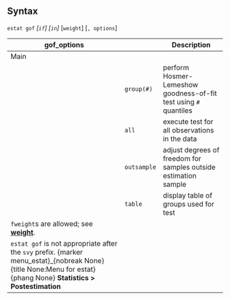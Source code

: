 ## Syntax

`estat gof` _\[`if`\] \[`in`\]_ \[`weight`\]
\[`, options`\]

| gof\_options                                                                                                                                                                                              |             | Description                                                      |
|-----------------------------------------------------------------------------------------------------------------------------------------------------------------------------------------------------------|-------------|------------------------------------------------------------------|
| Main                                                                                                                                                                                                      |             |                                                                  |
|                                                                                                                                                                                                           | `group(#)`  | perform Hosmer-Lemeshow goodness-of-fit test using `#` quantiles |
|                                                                                                                                                                                                           | `all`       | execute test for all observations in the data                    |
|                                                                                                                                                                                                           | `outsample` | adjust degrees of freedom for samples outside estimation sample  |
|                                                                                                                                                                                                           | `table`     | display table of groups used for test                            |
| `fweight`s are allowed; see [<strong>weight</strong>](http://www.stata.com/help.cgi?weight).                                                                                   |             |                                                                  |
| `estat gof` is not appropriate after the `svy` prefix. <span options="menu_estat">{marker menu\_estat}_{nobreak None} {title None:Menu for estat} {phang None} **Statistics &gt; Postestimation** |             |                                                                  |
